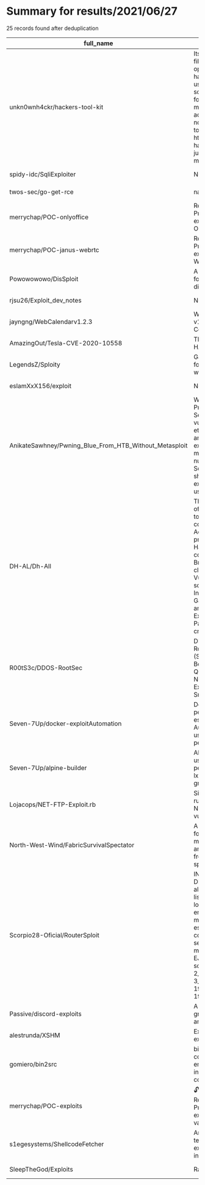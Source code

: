 
# Summary for results/2021/06/27
    
25 records found after deduplication

| full_name | description | html_url | matched_list | matched_count | pushed_at | size | stargazers_count | language | forks_count |
|--------------------------------------------------------|------------------------------------------------------------------------------------------------------------------------------------------------------------------------------------------------------------------------------------------------------------------|---------------------------------------------------------------------------|--------------------------------------------------------|-----------------|---------------------------|--------|--------------------|------------|---------------|
| unkn0wnh4ckr/hackers-tool-kit | Its a framework filled with alot of options and hacking tools you use directly in the script from brute forcing to payload making im still adding more stuff i now have another tool out called htkl-lite its hackers-tool-kit just not as big and messy to see | https://github.com/unkn0wnh4ckr/hackers-tool-kit | ['exploit', 'metasploit module OR metasploit payload'] | 2 | 2021-06-27 21:11:15+00:00 | 1734 | 259 | Python | 104 |
| spidy-idc/SqliExploiter | None | https://github.com/spidy-idc/SqliExploiter | ['exploit'] | 1 | 2021-06-27 08:07:39+00:00 | 3 | 0 | Python | 0 |
| twos-sec/go-get-rce | nan | https://github.com/twos-sec/go-get-rce | ['rce'] | 1 | 2021-06-27 17:54:26+00:00 | 2 | 0 | Go | 0 |
| merrychap/POC-onlyoffice | Research and Proof of Concept exploits for ONLYOFFICE | https://github.com/merrychap/POC-onlyoffice | ['exploit'] | 1 | 2021-06-27 17:19:18+00:00 | 17 | 3 | Python | 1 |
| merrychap/POC-janus-webrtc | Research and Proof of Concept exploits for Janus WebRTC | https://github.com/merrychap/POC-janus-webrtc | ['exploit'] | 1 | 2021-06-27 17:20:01+00:00 | 9 | 1 | Python | 0 |
| Powowowowo/DisSploit | A python3 library for abusing discords api | https://github.com/Powowowowo/DisSploit | ['sploit'] | 1 | 2021-06-27 13:35:06+00:00 | 16 | 0 | Python | 0 |
| rjsu26/Exploit_dev_notes | None | https://github.com/rjsu26/Exploit_dev_notes | ['exploit'] | 1 | 2021-06-27 10:17:32+00:00 | 1 | 0 | | 0 |
| jayngng/WebCalendarv1.2.3 | Web Calendar v1.2.3 Remote Code Execution | https://github.com/jayngng/WebCalendarv1.2.3 | ['remote code execution'] | 1 | 2021-06-27 09:25:31+00:00 | 30 | 0 | Python | 0 |
| AmazingOut/Tesla-CVE-2020-10558 | TESLA MODEL 3 HACK | https://github.com/AmazingOut/Tesla-CVE-2020-10558 | ['cve-2'] | 1 | 2021-06-27 04:48:31+00:00 | 0 | 0 | HTML | 0 |
| LegendsZ/Sploity | Gamehack made for assault cube with GUI. | https://github.com/LegendsZ/Sploity | ['sploit'] | 1 | 2021-06-27 01:26:56+00:00 | 4 | 0 | C++ | 0 |
| eslamXxX156/exploit | None | https://github.com/eslamXxX156/exploit | ['exploit'] | 1 | 2021-06-27 00:46:03+00:00 | 2 | 0 | HTML | 0 |
| AnikateSawhney/Pwning_Blue_From_HTB_Without_Metasploit | Windows 7 Professional 7601 Service Pack 1 is vulnerable to eternalblue exploit and while exploiting this myself i ran into a number of issues . So , now i will show you how to exploit it without using metasploit . | https://github.com/AnikateSawhney/Pwning_Blue_From_HTB_Without_Metasploit | ['exploit'] | 1 | 2021-06-27 05:52:31+00:00 | 27 | 0 | Python | 1 |
| DH-AL/Dh-All | This is a package of all hacking tools., This tool contain over 300+ Advance and professional Hacking tools.it contain Phishing, Brute forcing, cloning, Vulnerability scanning, Information Gathering, Tracing and Tracking, Exploitation, Password cracking, W | https://github.com/DH-AL/Dh-All | ['exploit'] | 1 | 2021-06-27 18:02:05+00:00 | 560 | 4 | Python | 2 |
| R00tS3c/DDOS-RootSec | DDOS Archive by RootSec (Scanners, BotNets (Mirai and QBot Premium & Normal and more), Exploits, Methods, Sniffers) | https://github.com/R00tS3c/DDOS-RootSec | ['exploit'] | 1 | 2021-06-27 20:53:01+00:00 | 177102 | 99 | Python | 60 |
| Seven-7Up/docker-exploitAutomation | Docker group permission escalation Automated, usually for pentesting. | https://github.com/Seven-7Up/docker-exploitAutomation | ['exploit'] | 1 | 2021-06-27 16:09:23+00:00 | 7 | 0 | Shell | 0 |
| Seven-7Up/alpine-builder | Alpine Builder, usually for pentest. Exploit lxd and docker group permission. | https://github.com/Seven-7Up/alpine-builder | ['exploit'] | 1 | 2021-06-27 16:10:28+00:00 | 35 | 0 | Shell | 0 |
| Lojacops/NET-FTP-Exploit.rb | Simple exploit in ruby for the NET::FTP vulnerability | https://github.com/Lojacops/NET-FTP-Exploit.rb | ['exploit'] | 1 | 2021-06-27 20:33:44+00:00 | 39 | 2 | Ruby | 0 |
| North-West-Wind/FabricSurvivalSpectator | A little mod I made for my friends in my survival server and keep them from exploiting spectator mode. | https://github.com/North-West-Wind/FabricSurvivalSpectator | ['exploit'] | 1 | 2021-06-27 10:26:04+00:00 | 116 | 0 | Java | 0 |
| Scorpio28-Oficial/RouterSploit | INSTRUCCIONES DE USO 1_show all Aparece un listado de todos los modulos para entrar a cualquier modulo, se escribe el comando ( use ) seguido del modulo a elejir. EJEMPLO use scanners_autopwn 2_show options 3_set target 192.168.1.1 o 192.168.1.0 E | https://github.com/Scorpio28-Oficial/RouterSploit | ['sploit'] | 1 | 2021-06-27 02:19:46+00:00 | 42 | 1 | Shell | 0 |
| Passive/discord-exploits | A collection of great discord bugs and exploits. | https://github.com/Passive/discord-exploits | ['exploit'] | 1 | 2021-06-27 23:37:32+00:00 | 19 | 5 | Python | 0 |
| alestrunda/XSHM | Example of XSHM exploit | https://github.com/alestrunda/XSHM | ['exploit'] | 1 | 2021-06-27 12:20:42+00:00 | 14 | 1 | HTML | 0 |
| gomiero/bin2src | bin2src is a simple command line that embed binary data inside a source code file. | https://github.com/gomiero/bin2src | ['shellcode'] | 1 | 2021-06-27 07:23:14+00:00 | 40855 | 1 | Rust | 1 |
| merrychap/POC-exploits | :unlock: Vulnerability Research and Proof of Concept exploits for various targets | https://github.com/merrychap/POC-exploits | ['cve poc', 'exploit', 'vulnerability poc'] | 3 | 2021-06-27 17:23:59+00:00 | 42 | 9 | | 3 |
| s1egesystems/ShellcodeFetcher | Antivirus evasion technique to execute shellcode in memory. | https://github.com/s1egesystems/ShellcodeFetcher | ['shellcode'] | 1 | 2021-06-27 12:58:10+00:00 | 74 | 63 | C++ | 28 |
| SleepTheGod/Exploits | Random exploits | https://github.com/SleepTheGod/Exploits | ['exploit'] | 1 | 2021-06-27 19:14:36+00:00 | 0 | 0 | | 0 |
